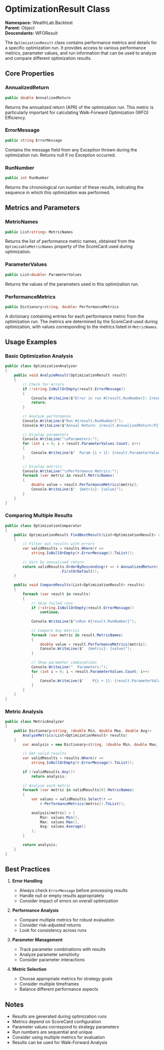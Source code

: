 # OptimizationResult Class

**Namespace:** WealthLab.Backtest  
**Parent:** Object  
**Descendants:** WFOResult

The `OptimizationResult` class contains performance metrics and details for a specific optimization run. It provides access to various performance metrics, parameter values, and run information that can be used to analyze and compare different optimization results.

## Core Properties

### AnnualizedReturn
```csharp
public double AnnualizedReturn
```
Returns the annualized return (APR) of the optimization run. This metric is particularly important for calculating Walk-Forward Optimization (WFO) Efficiency.

### ErrorMessage
```csharp
public string ErrorMessage
```
Contains the message field from any Exception thrown during the optimization run. Returns null if no Exception occurred.

### RunNumber
```csharp
public int RunNumber
```
Returns the chronological run number of these results, indicating the sequence in which this optimization was performed.

## Metrics and Parameters

### MetricNames
```csharp
public List<string> MetricNames
```
Returns the list of performance metric names, obtained from the `OptimizableMetricNames` property of the ScoreCard used during optimization.

### ParameterValues
```csharp
public List<double> ParameterValues
```
Returns the values of the parameters used in this optimization run.

### PerformanceMetrics
```csharp
public Dictionary<string, double> PerformanceMetrics
```
A dictionary containing entries for each performance metric from the optimization run. The metrics are determined by the ScoreCard used during optimization, with values corresponding to the metrics listed in `MetricNames`.

## Usage Examples

### Basic Optimization Analysis
```csharp
public class OptimizationAnalyzer
{
    public void AnalyzeResult(OptimizationResult result)
    {
        // Check for errors
        if (!string.IsNullOrEmpty(result.ErrorMessage))
        {
            Console.WriteLine($"Error in run #{result.RunNumber}: {result.ErrorMessage}");
            return;
        }
        
        // Analyze performance
        Console.WriteLine($"Run #{result.RunNumber}");
        Console.WriteLine($"Annual Return: {result.AnnualizedReturn:P2}");
        
        // Display parameters
        Console.WriteLine("\nParameters:");
        for (int i = 0; i < result.ParameterValues.Count; i++)
        {
            Console.WriteLine($"  Param {i + 1}: {result.ParameterValues[i]}");
        }
        
        // Display metrics
        Console.WriteLine("\nPerformance Metrics:");
        foreach (var metric in result.MetricNames)
        {
            double value = result.PerformanceMetrics[metric];
            Console.WriteLine($"  {metric}: {value}");
        }
    }
}
```

### Comparing Multiple Results
```csharp
public class OptimizationComparator
{
    public OptimizationResult FindBestResult(List<OptimizationResult> results)
    {
        // Filter out results with errors
        var validResults = results.Where(r => 
            string.IsNullOrEmpty(r.ErrorMessage)).ToList();
            
        // Sort by annualized return
        return validResults.OrderByDescending(r => r.AnnualizedReturn)
                         .FirstOrDefault();
    }
    
    public void CompareResults(List<OptimizationResult> results)
    {
        foreach (var result in results)
        {
            // Skip failed runs
            if (!string.IsNullOrEmpty(result.ErrorMessage))
                continue;
                
            Console.WriteLine($"\nRun #{result.RunNumber}");
            
            // Compare key metrics
            foreach (var metric in result.MetricNames)
            {
                double value = result.PerformanceMetrics[metric];
                Console.WriteLine($"  {metric}: {value}");
            }
            
            // Show parameter combinations
            Console.WriteLine("  Parameters:");
            for (int i = 0; i < result.ParameterValues.Count; i++)
            {
                Console.WriteLine($"    P{i + 1}: {result.ParameterValues[i]}");
            }
        }
    }
}
```

### Metric Analysis
```csharp
public class MetricAnalyzer
{
    public Dictionary<string, (double Min, double Max, double Avg)> 
        AnalyzeMetrics(List<OptimizationResult> results)
    {
        var analysis = new Dictionary<string, (double Min, double Max, double Avg)>();
        
        // Get valid results
        var validResults = results.Where(r => 
            string.IsNullOrEmpty(r.ErrorMessage)).ToList();
            
        if (!validResults.Any())
            return analysis;
            
        // Analyze each metric
        foreach (var metric in validResults[0].MetricNames)
        {
            var values = validResults.Select(r => 
                r.PerformanceMetrics[metric]).ToList();
                
            analysis[metric] = (
                Min: values.Min(),
                Max: values.Max(),
                Avg: values.Average()
            );
        }
        
        return analysis;
    }
}
```

## Best Practices

1. **Error Handling**
   - Always check `ErrorMessage` before processing results
   - Handle null or empty results appropriately
   - Consider impact of errors on overall optimization

2. **Performance Analysis**
   - Compare multiple metrics for robust evaluation
   - Consider risk-adjusted returns
   - Look for consistency across runs

3. **Parameter Management**
   - Track parameter combinations with results
   - Analyze parameter sensitivity
   - Consider parameter interactions

4. **Metric Selection**
   - Choose appropriate metrics for strategy goals
   - Consider multiple timeframes
   - Balance different performance aspects

## Notes

- Results are generated during optimization runs
- Metrics depend on ScoreCard configuration
- Parameter values correspond to strategy parameters
- Run numbers are sequential and unique
- Consider using multiple metrics for evaluation
- Results can be used for Walk-Forward Analysis 
